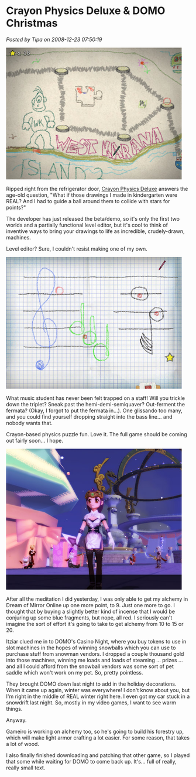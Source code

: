 # Crayon Physics Deluxe & DOMO Christmas

*Posted by Tipa on 2008-12-23 07:50:19*

![](../uploads/2008/12/crayon-2008-12-22-22-40-17-88.jpg "crayon-2008-12-22-22-40-17-88")

Ripped right from the refrigerator door, [Crayon Physics Deluxe](http://www.crayonphysics.com/) answers the age-old question, "What if those drawings I made in kindergarten were REAL? And I had to guide a ball around them to collide with stars for points?"



The developer has just released the beta/demo, so it's only the first two worlds and a partially functional level editor, but it's cool to think of inventive ways to bring your drawings to life as incredible, crudely-drawn, machines.

Level editor? Sure, I couldn't resist making one of my own.

![](../uploads/2008/12/crayon-2008-12-22-22-34-10-54.jpg "crayon-2008-12-22-22-34-10-54")

What music student has never been felt trapped on a staff! Will you trickle down the triplet? Sneak past the hemi-demi-semiquaver? Out-ferment the fermata? (Okay, I forgot to put the fermata in...). One glissando too many, and you could find yourself dropping straight into the bass line... and nobody wants that.

Crayon-based physics puzzle fun. Love it. The full game should be coming out fairly soon... I hope.

![](../uploads/2008/12/domo-2008-12-22-23-42-03-07.jpg "domo-2008-12-22-23-42-03-07")

After all the meditation I did yesterday, I was only able to get my alchemy in Dream of Mirror Online up one more point, to 9. Just one more to go. I thought that by buying a slightly better kind of incense that I would be conjuring up some blue fragments, but nope, all red. I seriously can't imagine the sort of effort it's going to take to get alchemy from 10 to 15 or 20.

Itziar clued me in to DOMO's Casino Night, where you buy tokens to use in slot machines in the hopes of winning snowballs which you can use to purchase stuff from snowman vendors. I dropped a couple thousand gold into those machines, winning me loads and loads of steaming ... prizes ... and all I could afford from the snowball vendors was some sort of pet saddle which won't work on my pet. So, pretty pointless.

They brought DOMO down last night to add in the holiday decorations. When it came up again, winter was everywhere! I don't know about you, but I'm right in the middle of REAL winter right here. I even got my car stuck in a snowdrift last night. So, mostly in my video games, I want to see warm things. 

Anyway.

Gameiro is working on alchemy too, so he's going to build his forestry up, which will make light armor crafting a lot easier. For some reason, that takes a lot of wood.

I also finally finished downloading and patching that other game, so I played that some while waiting for DOMO to come back up. It's... full of really, really small text.

